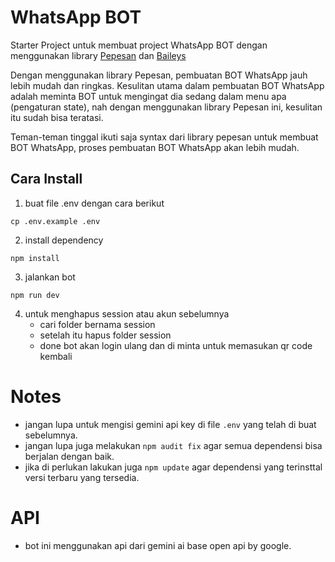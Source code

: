 # WhatsApp BOT

Starter Project untuk membuat project WhatsApp BOT dengan menggunakan library [Pepesan](https://github.com/mqad21/pepesan) dan [Baileys](https://github.com/WhiskeySockets/Baileys)

Dengan menggunakan library Pepesan, pembuatan BOT WhatsApp jauh lebih mudah dan ringkas. Kesulitan utama dalam pembuatan BOT WhatsApp adalah meminta BOT untuk mengingat dia sedang dalam menu apa (pengaturan state), nah dengan menggunakan library Pepesan ini, kesulitan itu sudah bisa teratasi. 

Teman-teman tinggal ikuti saja syntax dari library pepesan untuk membuat BOT WhatsApp, proses pembuatan BOT WhatsApp akan lebih mudah.

## Cara Install

1. buat file .env dengan cara berikut
```
cp .env.example .env
```
2. install dependency
```
npm install
```
3. jalankan bot
```
npm run dev
```
4. untuk menghapus session atau akun sebelumnya
   - cari folder bernama session
   - setelah itu hapus folder session
   - done bot akan login ulang dan di minta untuk memasukan qr code kembali

# Notes
- jangan lupa untuk mengisi gemini api key di file `.env` yang telah di buat sebelumnya.
- jangan lupa juga melakukan `npm audit fix` agar semua dependensi bisa berjalan dengan baik.
- jika di perlukan lakukan juga `npm update` agar dependensi yang terinsttal versi terbaru yang tersedia.


# API 
- bot ini menggunakan api dari gemini ai base open api by google.

